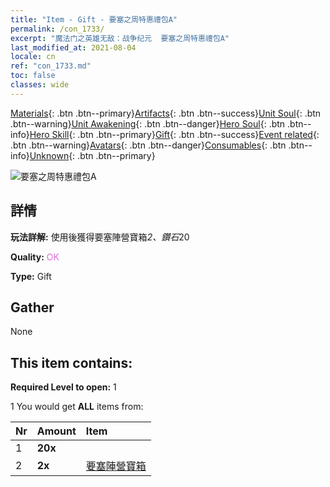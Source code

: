 ```yaml
---
title: "Item - Gift - 要塞之周特惠禮包A"
permalink: /con_1733/
excerpt: "魔法门之英雄无敌：战争纪元  要塞之周特惠禮包A"
last_modified_at: 2021-08-04
locale: cn
ref: "con_1733.md"
toc: false
classes: wide
---
```

 [Materials](/ItemsCN/){: .btn .btn--primary}[Artifacts](/ItemsCN/Artifacts/){: .btn .btn--success}[Unit Soul](/ItemsCN/UnitSoul/){: .btn .btn--warning}[Unit Awakening](/ItemsCN/UnitAwakening/){: .btn .btn--danger}[Hero Soul](/ItemsCN/HeroSoul/){: .btn .btn--info}[Hero Skill](/ItemsCN/HeroSkill/){: .btn .btn--primary}[Gift](/ItemsCN/Gift/){: .btn .btn--success}[Event related](/ItemsCN/Events/){: .btn .btn--warning}[Avatars](/ItemsCN/Avatars/){: .btn .btn--danger}[Consumables](/ItemsCN/Consumables/){: .btn .btn--info}[Unknown](/ItemsCN/Unknown/){: .btn .btn--primary}

 ![要塞之周特惠禮包A](/images/t/i_907219.png)

## 詳情
 **玩法詳解:** 使用後獲得要塞陣營寶箱*2、鑽石*20

 **Quality:** <span style="color: #DA70D6">OK</span>

 **Type:** Gift

## Gather

  None

## This item contains:

 **Required Level to open:** 1

 1 You would get **ALL** items  from:

  | Nr | Amount |     Item    |
  |:---|:-------|:------------|
  | 1 |  **20x** | <i class="fas fa-gem"/> |  | 
  | 2 |  **2x** | [要塞陣營寶箱](/cn/Items/con_1277/) |  | 
